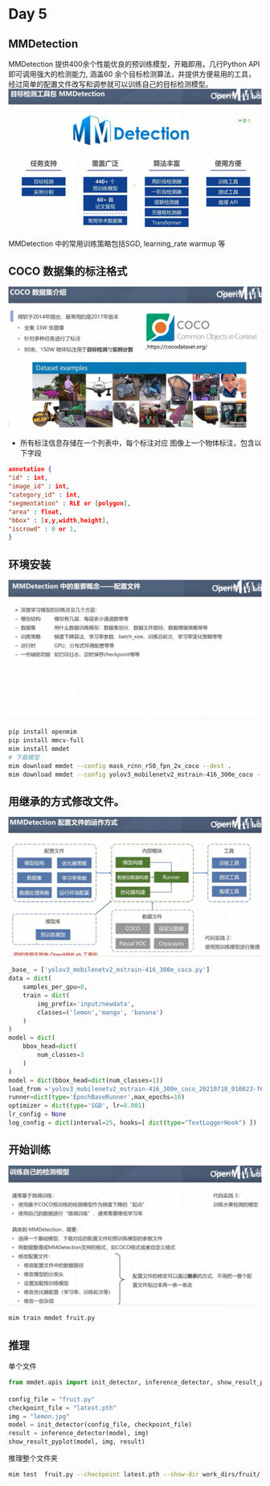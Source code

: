 # Day 5

## MMDetection
MMDetection 提供400余个性能优良的预训练模型，开箱即用，几行Python API即可调用强大的检测能力, 涵盖60 余个目标检测算法，并提供方便易用的工具，经过简单的配置文件改写和调参就可以训练自己的目标检测模型。
![mmdetection](img/mmdetection_1.png)

MMDetection 中的常用训练策略包括SGD, learning_rate warmup 等

## COCO 数据集的标注格式
![coco](img/mmdetection_coco.png)

- 所有标注信息存储在一个列表中，每个标注对应
图像上一个物体标注，包含以下字段
```json
annotation {
"id" : int,
"image_id" : int,
"category_id" : int,
"segmentation" : RLE or [polygon],
"area" : float,
"bbox" : [x,y,width,height],
"iscrowd" : 0 or 1,
}
```

## 环境安装

![mmdet_config](img/mmdetection_conf.png)

```sh
pip install openmim
pip install mmcv-full
mim install mmdet
# 下载模型
mim download mmdet --config mask_rcnn_r50_fpn_2x_coco --dest .
mim download mmdet --config yolov3_mobilenetv2_mstrain-416_300e_coco --dest .
```



## 用继承的方式修改文件。

![mmdet_pre](img/mmdetection_pre.png)

```py
_base_ = ['yolov3_mobilenetv2_mstrain-416_300e_coco.py']
data = dict(
    samples_per_gpu=8,
    train = dict(
        img_prefix='input/newdata',
        classes=('lemon','mango', 'banana')
    )
)
model = dict(
    bbox_head=dict(
        num_classes=3
    )
)
model = dict(bbox_head=dict(num_classes=1))
load_from ='yolov3_mobilenetv2_mstrain-416_300e_coco_20210718_010823-f68a07b3.pth'
runner=dict(type='EpochBaseRunner',max_epochs=10)
optimizer = dict(type='SGD', lr=0.001)
lr_config = None
log_config = dict(interval=25, hooks=[ dict(type="TextLoggerHook") ])
```

## 开始训练

![mmdet_train](img/mmdetection_train.png)

```sh
mim train mmdet fruit.py
```

## 推理
单个文件
```py
from mmdet.apis import init_detector, inference_detector, show_result_pyplot

config_file = "fruit.py"
checkpoint_file = "latest.pth"
img = "lemon.jpg"
model = init_detector(config_file, checkpoint_file)
result = inference_detector(model, img)
show_result_pyplot(model, img, result)
```
推理整个文件夹
```sh
mim test  fruit.py --checkpoint latest.pth --show-dir work_dirs/fruit/
```
